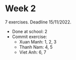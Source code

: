# Week 2

7 exercises. Deadline 15/11/2022.
- Done at school: 2
- Commit exercise:
  - Xuan Manh: 1, 2, 3 
  - Thanh Nam: 4, 5
  - Viet Anh: 6, 7
